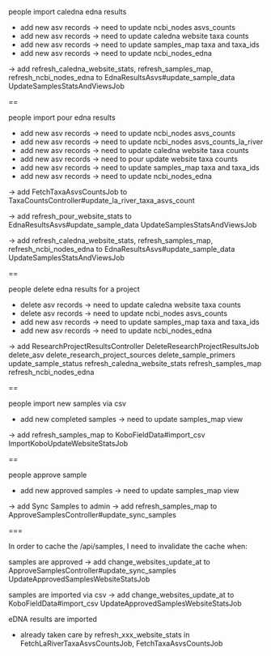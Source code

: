 people import caledna edna results
- add new asv records -> need to update ncbi_nodes asvs_counts
- add new asv records -> need to update caledna website taxa counts
- add new asv records -> need to update samples_map taxa and taxa_ids
- add new asv records -> need to update ncbi_nodes_edna

-> add refresh_caledna_website_stats, refresh_samples_map, refresh_ncbi_nodes_edna to EdnaResultsAsvs#update_sample_data UpdateSamplesStatsAndViewsJob

==


people import pour edna results
- add new asv records -> need to update ncbi_nodes asvs_counts
- add new asv records -> need to update ncbi_nodes asvs_counts_la_river
- add new asv records -> need to update caledna website taxa counts
- add new asv records -> need to pour update website taxa counts
- add new asv records -> need to update samples_map taxa and taxa_ids
- add new asv records -> need to update ncbi_nodes_edna

-> add FetchTaxaAsvsCountsJob to TaxaCountsController#update_la_river_taxa_asvs_count

-> add refresh_pour_website_stats to EdnaResultsAsvs#update_sample_data UpdateSamplesStatsAndViewsJob

-> add refresh_caledna_website_stats, refresh_samples_map, refresh_ncbi_nodes_edna to EdnaResultsAsvs#update_sample_data UpdateSamplesStatsAndViewsJob


==

people delete edna results for a project
- delete asv records -> need to update caledna website taxa counts
- delete asv records -> need to update ncbi_nodes asvs_counts
- add new asv records -> need to update samples_map taxa and taxa_ids
- add new asv records -> need to update ncbi_nodes_edna


-> add ResearchProjectResultsController DeleteResearchProjectResultsJob
delete_asv
delete_research_project_sources
delete_sample_primers
update_sample_status
refresh_caledna_website_stats
refresh_samples_map
refresh_ncbi_nodes_edna


==

people import new samples via csv
- add new completed samples -> need to update samples_map view

-> add refresh_samples_map to KoboFieldData#import_csv ImportKoboUpdateWebsiteStatsJob

==

people approve sample
- add new approved samples -> need to update samples_map view

-> add Sync Samples to admin
-> add refresh_samples_map  to ApproveSamplesController#update_sync_samples


===

In order to cache the /api/samples, I need to invalidate the cache when:

samples are approved
-> add change_websites_update_at to ApproveSamplesController#update_sync_samples UpdateApprovedSamplesWebsiteStatsJob

samples are imported via csv
-> add change_websites_update_at to KoboFieldData#import_csv UpdateApprovedSamplesWebsiteStatsJob

eDNA results are imported
- already taken care  by refresh_xxx_website_stats in FetchLaRiverTaxaAsvsCountsJob,
FetchTaxaAsvsCountsJob
